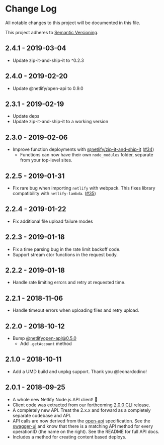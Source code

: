 # Change Log

All notable changes to this project will be documented in this file.

This project adheres to [Semantic Versioning](http://semver.org/).

## 2.4.1 - 2019-03-04
* Update zip-it-and-ship-it to ^0.2.3

## 2.4.0 - 2019-02-20
* Update @netlify/open-api to 0.9.0

## 2.3.1 - 2019-02-19
* Update deps
* Update zip-it-and-ship-it to a working version

## 2.3.0 - 2019-02-06
* Improve function deployments with [@netlify/zip-it-and-ship-it](https://github.com/netlify/zip-it-and-ship-it) ([#34](https://github.com/netlify/js-client/pull/34))
  * Functions can now have their own `node_modules` folder, separate from your top-level sites.

## 2.2.5 - 2019-01-31
* Fix rare bug when importing `netlify` with webpack.  This fixes library compatibility with `netlify-lambda`. ([#35](https://github.com/netlify/js-client/pull/35))

## 2.2.4 - 2019-01-22
* Fix additional file upload failure modes

## 2.2.3 - 2019-01-18
* Fix a time parsing bug in the rate limit backoff code.
* Support stream ctor functions in the request body.

## 2.2.2 - 2019-01-18
* Handle rate limiting errors and retry at requested time.

## 2.2.1 - 2018-11-06
* Handle timeout errors when uploading files and retry upload.

## 2.2.0 - 2018-10-12
* Bump [@netlifyopen-api@0.5.0](https://github.com/netlify/open-api/releases/tag/v0.5.0)
  * Add `.getAccount` method

## 2.1.0 - 2018-10-11
* Add a UMD build and unpkg support. Thank you @leonardodino!

## 2.0.1 - 2018-09-25
* A whole new Netlify Node.js API client! 🎉
* Client code was extracted from our forthcoming [2.0.0 CLI](https://www.netlify.com/blog/2018/09/10/netlify-cli-2.0-now-in-beta-/) release.
* A completely new API.  Treat the 2.x.x and forward as a completely separate codebase and API.
* API calls are now derived from the [open-api](https://github.com/netlify/open-api) specification.  See the [swagger-ui](https://open-api.netlify.com/#/default) and know that there is a matching API method for every operationID (the name on the right).  See the README for full API docs.
* Includes a method for creating content based deploys.
